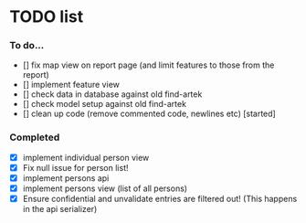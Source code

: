 # TODO list

### To do...
- [] fix map view on report page (and limit features to those from the report)
- [] implement feature view
- [] check data in database against old find-artek
- [] check model setup against old find-artek
- [] clean up code (remove commented code, newlines etc) [started]


### Completed
- [x] implement individual person view
- [x] Fix null issue for person list!
- [x] implement persons api
- [x] implement persons view (list of all persons)
- [x] Ensure confidential and unvalidate entries are filtered out! (This happens in the api serializer)